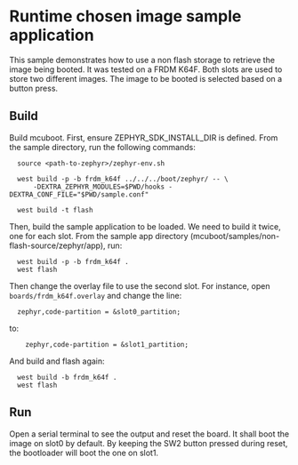 # Runtime chosen image sample application

This sample demonstrates how to use a non flash storage to retrieve the image
being booted. It was tested on a FRDM K64F. Both slots are used to store two
different images. The image to be booted is selected based on a button press.

## Build

Build mcuboot. First, ensure ZEPHYR_SDK_INSTALL_DIR is defined. From the
sample directory, run the following commands:

```
  source <path-to-zephyr>/zephyr-env.sh

  west build -p -b frdm_k64f ../../../boot/zephyr/ -- \
      -DEXTRA_ZEPHYR_MODULES=$PWD/hooks -DEXTRA_CONF_FILE="$PWD/sample.conf"

  west build -t flash
```

Then, build the sample application to be loaded. We need to build it twice, one
for each slot. From the sample
app directory (mcuboot/samples/non-flash-source/zephyr/app), run:

```
  west build -p -b frdm_k64f .
  west flash
```

Then change the overlay file to use the second slot. For instance, open
`boards/frdm_k64f.overlay` and change the line:

```
  zephyr,code-partition = &slot0_partition;

```

to:

```
    zephyr,code-partition = &slot1_partition;
```

And build and flash again:

```
  west build -b frdm_k64f .
  west flash
```

## Run

Open a serial terminal to see the output and reset the board. It shall boot the
image on slot0 by default. By keeping the SW2 button pressed during reset, the
bootloader will boot the one on slot1.
